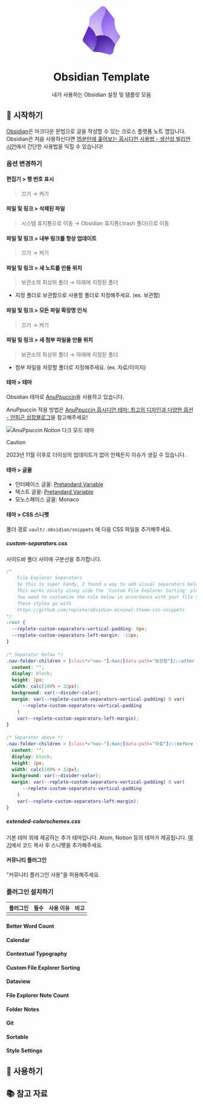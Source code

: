 <div align="center">
    <img alt="logo" src="./logo.png"  width="128" height="128" />
    <h1>Obsidian Template</h1>
    <p>내가 사용하는 Obsidian 설정 및 템플릿 모음</p>
</div>

## 🚀 시작하기

[Obsidian](https://obsidian.md/)은 마크다운 문법으로 글을 작성할 수 있는 크로스 플랫폼 노트 앱입니다. Obsidian은 처음 사용하신다면 [15분만에 훑어보는 옵시디언 사용법 - 생산성 빌리언 시안](https://www.youtube.com/watch?v=ZuEu8SDqHOE)에서 간단한 사용법을 익힐 수 있습니다!

### 옵션 변경하기

#### 편집기 > 행 번호 표시

> 끄기 → 켜기

#### 파일 및 링크 > 삭제된 파일

> 시스템 휴지통으로 이동 → Obsidian 휴지통(.trash 폴더)으로 이동

#### 파일 및 링크 > 내부 링크를 항상 업데이트

> 끄기 → 켜기

#### 파일 및 링크 > 새 노트를 만들 위치

> 보관소의 최상위 폴더 → 아래에 지정된 폴더

- 지정 폴더로 보관함으로 사용할 폴더로 지정해주세요. (ex. 보관함)

#### 파일 및 링크 > 모든 파일 확장명 인식

> 끄기 → 켜기

#### 파일 및 링크 > 새 첨부 파일을 만들 위치

> 보관소의 최상위 폴더 → 아래에 지정된 폴더

- 첨부 파일을 저장할 폴더로 지정해주세요. (ex. 자료/이미지)

#### 테마 > 테마

Obsidian 테마로 [AnuPpuccin](https://github.com/AnubisNekhet/AnuPpuccin)을 사용하고 있습니다.

AnuPpuccin 적용 방법은 [AnuPpuccin 옵시디언 테마: 최고의 디자인과 다양한 옵션 - 안피곤 성장블로그](https://anpigon.tistory.com/332)을 참고해주세요!

![AnuPpuccin Notion 다크 모드 테마](https://raw.githubusercontent.com/AnubisNekhet/AnuPpuccin/main/assets/colorschemes/notion-dark.webp)

> [!CAUTION]
> 2023년 11월 이후로 더이상의 업데이트가 없어 언제든지 이슈가 생길 수 있습니다.

#### 테마 > 글꼴

- 인터페이스 글꼴: [Pretandard Variable](https://github.com/orioncactus/pretendard)
- 텍스트 글꼴: [Pretandard Variable](https://github.com/orioncactus/pretendard)
- 모노스페이스 글꼴: Monaco

#### 테마 > CSS 스니펫

폴더 경로 `vault/.obsidian/snippets` 에 다음 CSS 파일을 추가해주세요.

##### custom-separators.css

사이드바 폴더 사이에 구분선을 추가합니다.

```css
/*
    File Explorer Separators
    So this is super handy, I found a way to add visual separators below and above navigation items in the file explorer. 
    This works nicely along side the 'Custom File Explorer Sorting' plugin, and there's a thread on their github about my solution.
    You need to customize the rule below in accordance with your file structure.
    These styles go with
    https://github.com/replete/obsidian-minimal-theme-css-snippets
*/
:root {
  --replete-custom-separators-vertical-padding: 6px;
  --replete-custom-separators-left-margin: -12px;
}

/* Separator below */
.nav-folder-children > [class*="nav-"]:has([data-path="보관함"])::after {
  content: "";
  display: block;
  height: 1px;
  width: calc(100% + 32px);
  background: var(--divider-color);
  margin: var(--replete-custom-separators-vertical-padding) 0 var(
      --replete-custom-separators-vertical-padding
    )
    var(--replete-custom-separators-left-margin);
}

/* Separator above */
.nav-folder-children > [class*="nav-"]:has([data-path="자료"])::before {
  content: "";
  display: block;
  height: 1px;
  width: calc(100% + 32px);
  background: var(--divider-color);
  margin: var(--replete-custom-separators-vertical-padding) 0 var(
      --replete-custom-separators-vertical-padding
    )
    var(--replete-custom-separators-left-margin);
}
```

##### extended-colorschemes.css

기본 테마 외에 제공하는 추가 테마입니다. Atom, Notion 등의 테마가 제공됩니다. [여기](https://github.com/AnubisNekhet/AnuPpuccin/blob/main/snippets/extended-colorschemes.css)에서 코드 복사 후 스니펫을 추가해주세요.

#### 커뮤니티 플러그인

"커뮤니티 플러그인 사용"을 허용해주세요.

### 플러그인 설치하기

| 플러그인 | 필수 | 사용 이유 | 비고 |
| -------- | ---- | --------- | ---- |
|          |      |           |      |

#### Better Word Count

#### Calendar

#### Contextual Typography

#### Custom File Explorer Sorting

#### Dataview

#### File Explorer Note Count

#### Folder Notes

#### Git

#### Sortable

#### Style Settings

####

## 💬 사용하기

## 📚 참고 자료
